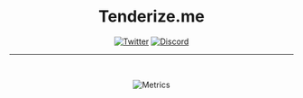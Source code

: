 <span align="center">

# Tenderize.me

[![Twitter](https://img.shields.io/badge/Twitter-black?logo=twitter&logoColor=white)](https://twitter.com/@tenderize_me)
[![Discord](https://img.shields.io/discord/748031363935895552?color=black&label=discord&logo=discord&logoColor=white)](https://discord.gg/WXR5VBttP5)

---
  
<br />

![Metrics](/profile/metrics.svg)

</span>
